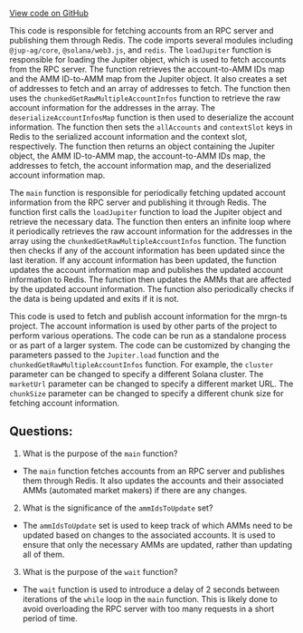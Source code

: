 [View code on GitHub](https://github.com/mrgnlabs/mrgn-ts/apps/alpha-liquidator/src/rpcFetcher.ts)

This code is responsible for fetching accounts from an RPC server and publishing them through Redis. The code imports several modules including `@jup-ag/core`, `@solana/web3.js`, and `redis`. The `loadJupiter` function is responsible for loading the Jupiter object, which is used to fetch accounts from the RPC server. The function retrieves the account-to-AMM IDs map and the AMM ID-to-AMM map from the Jupiter object. It also creates a set of addresses to fetch and an array of addresses to fetch. The function then uses the `chunkedGetRawMultipleAccountInfos` function to retrieve the raw account information for the addresses in the array. The `deserializeAccountInfosMap` function is then used to deserialize the account information. The function then sets the `allAccounts` and `contextSlot` keys in Redis to the serialized account information and the context slot, respectively. The function then returns an object containing the Jupiter object, the AMM ID-to-AMM map, the account-to-AMM IDs map, the addresses to fetch, the account information map, and the deserialized account information map.

The `main` function is responsible for periodically fetching updated account information from the RPC server and publishing it through Redis. The function first calls the `loadJupiter` function to load the Jupiter object and retrieve the necessary data. The function then enters an infinite loop where it periodically retrieves the raw account information for the addresses in the array using the `chunkedGetRawMultipleAccountInfos` function. The function then checks if any of the account information has been updated since the last iteration. If any account information has been updated, the function updates the account information map and publishes the updated account information to Redis. The function then updates the AMMs that are affected by the updated account information. The function also periodically checks if the data is being updated and exits if it is not.

This code is used to fetch and publish account information for the mrgn-ts project. The account information is used by other parts of the project to perform various operations. The code can be run as a standalone process or as part of a larger system. The code can be customized by changing the parameters passed to the `Jupiter.load` function and the `chunkedGetRawMultipleAccountInfos` function. For example, the `cluster` parameter can be changed to specify a different Solana cluster. The `marketUrl` parameter can be changed to specify a different market URL. The `chunkSize` parameter can be changed to specify a different chunk size for fetching account information.
## Questions: 
 1. What is the purpose of the `main` function?
- The `main` function fetches accounts from an RPC server and publishes them through Redis. It also updates the accounts and their associated AMMs (automated market makers) if there are any changes.

2. What is the significance of the `ammIdsToUpdate` set?
- The `ammIdsToUpdate` set is used to keep track of which AMMs need to be updated based on changes to the associated accounts. It is used to ensure that only the necessary AMMs are updated, rather than updating all of them.

3. What is the purpose of the `wait` function?
- The `wait` function is used to introduce a delay of 2 seconds between iterations of the `while` loop in the `main` function. This is likely done to avoid overloading the RPC server with too many requests in a short period of time.